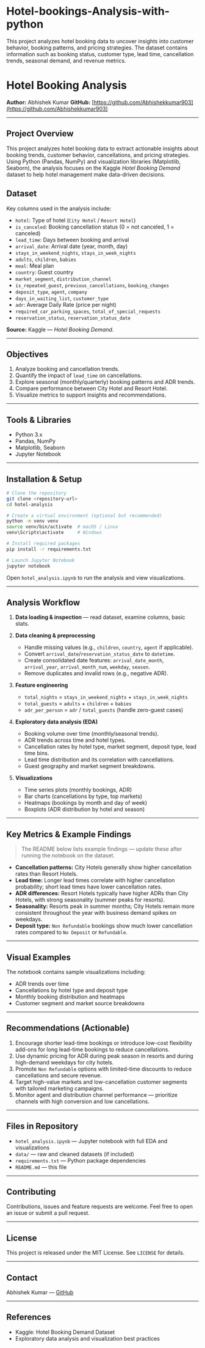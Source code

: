 # Hotel-bookings-Analysis-with-python
This project analyzes hotel booking data to uncover insights into customer behavior, booking patterns, and pricing strategies. The dataset contains information such as booking status, customer type, lead time, cancellation trends, seasonal demand, and revenue metrics.
# Hotel Booking Analysis

**Author:** Abhishek Kumar
**GitHub:** [https://github.com/Abhishekkumar903](https://github.com/Abhishekkumar903)

---

## Project Overview

This project analyzes hotel booking data to extract actionable insights about booking trends, customer behavior, cancellations, and pricing strategies. Using Python (Pandas, NumPy) and visualization libraries (Matplotlib, Seaborn), the analysis focuses on the Kaggle *Hotel Booking Demand* dataset to help hotel management make data-driven decisions.

## Dataset

Key columns used in the analysis include:

* `hotel`: Type of hotel (`City Hotel` / `Resort Hotel`)
* `is_canceled`: Booking cancellation status (0 = not canceled, 1 = canceled)
* `lead_time`: Days between booking and arrival
* `arrival_date`: Arrival date (year, month, day)
* `stays_in_weekend_nights`, `stays_in_week_nights`
* `adults`, `children`, `babies`
* `meal`: Meal plan
* `country`: Guest country
* `market_segment`, `distribution_channel`
* `is_repeated_guest`, `previous_cancellations`, `booking_changes`
* `deposit_type`, `agent`, `company`
* `days_in_waiting_list`, `customer_type`
* `adr`: Average Daily Rate (price per night)
* `required_car_parking_spaces`, `total_of_special_requests`
* `reservation_status`, `reservation_status_date`

**Source:** Kaggle — *Hotel Booking Demand*.

---

## Objectives

1. Analyze booking and cancellation trends.
2. Quantify the impact of `lead_time` on cancellations.
3. Explore seasonal (monthly/quarterly) booking patterns and ADR trends.
4. Compare performance between City Hotel and Resort Hotel.
5. Visualize metrics to support insights and recommendations.

---

## Tools & Libraries

* Python 3.x
* Pandas, NumPy
* Matplotlib, Seaborn
* Jupyter Notebook

---

## Installation & Setup

```bash
# Clone the repository
git clone <repository-url>
cd hotel-analysis

# Create a virtual environment (optional but recommended)
python -m venv venv
source venv/bin/activate  # macOS / Linux
venv\Scripts\activate     # Windows

# Install required packages
pip install -r requirements.txt

# Launch Jupyter Notebook
jupyter notebook
```

Open `hotel_analysis.ipynb` to run the analysis and view visualizations.

---

## Analysis Workflow

1. **Data loading & inspection** — read dataset, examine columns, basic stats.
2. **Data cleaning & preprocessing**

   * Handle missing values (e.g., `children`, `country`, `agent` if applicable).
   * Convert `arrival_date`/`reservation_status_date` to `datetime`.
   * Create consolidated date features: `arrival_date_month`, `arrival_year`, `arrival_month_num`, `weekday`, `season`.
   * Remove duplicates and invalid rows (e.g., negative ADR).
3. **Feature engineering**

   * `total_nights` = `stays_in_weekend_nights` + `stays_in_week_nights`
   * `total_guests` = `adults` + `children` + `babies`
   * `adr_per_person` = `adr` / `total_guests` (handle zero-guest cases)
4. **Exploratory data analysis (EDA)**

   * Booking volume over time (monthly/seasonal trends).
   * ADR trends across time and hotel types.
   * Cancellation rates by hotel type, market segment, deposit type, lead time bins.
   * Lead time distribution and its correlation with cancellations.
   * Guest geography and market segment breakdowns.
5. **Visualizations**

   * Time series plots (monthly bookings, ADR)
   * Bar charts (cancellations by type, top markets)
   * Heatmaps (bookings by month and day of week)
   * Boxplots (ADR distribution by hotel and season)

---

## Key Metrics & Example Findings

> The README below lists example findings — update these after running the notebook on the dataset.

* **Cancellation patterns:** City Hotels generally show higher cancellation rates than Resort Hotels.
* **Lead time:** Longer lead times correlate with higher cancellation probability; short lead times have lower cancellation rates.
* **ADR differences:** Resort Hotels typically have higher ADRs than City Hotels, with strong seasonality (summer peaks for resorts).
* **Seasonality:** Resorts peak in summer months; City Hotels remain more consistent throughout the year with business demand spikes on weekdays.
* **Deposit type:** `Non Refundable` bookings show much lower cancellation rates compared to `No Deposit` or `Refundable`.

---

## Visual Examples

The notebook contains sample visualizations including:

* ADR trends over time
* Cancellations by hotel type and deposit type
* Monthly booking distribution and heatmaps
* Customer segment and market source breakdowns

---

## Recommendations (Actionable)

1. Encourage shorter lead-time bookings or introduce low-cost flexibility add-ons for long lead-time bookings to reduce cancellations.
2. Use dynamic pricing for ADR during peak season in resorts and during high-demand weekdays for city hotels.
3. Promote `Non Refundable` options with limited-time discounts to reduce cancellations and secure revenue.
4. Target high-value markets and low-cancellation customer segments with tailored marketing campaigns.
5. Monitor agent and distribution channel performance — prioritize channels with high conversion and low cancellations.

---

## Files in Repository

* `hotel_analysis.ipynb` — Jupyter notebook with full EDA and visualizations
* `data/` — raw and cleaned datasets (if included)
* `requirements.txt` — Python package dependencies
* `README.md` — this file

---

## Contributing

Contributions, issues and feature requests are welcome. Feel free to open an issue or submit a pull request.

---

## License

This project is released under the MIT License. See `LICENSE` for details.

---

## Contact

Abhishek Kumar — [GitHub](https://github.com/Abhishekkumar903)

---

## References

* Kaggle: Hotel Booking Demand Dataset
* Exploratory data analysis and visualization best practices
